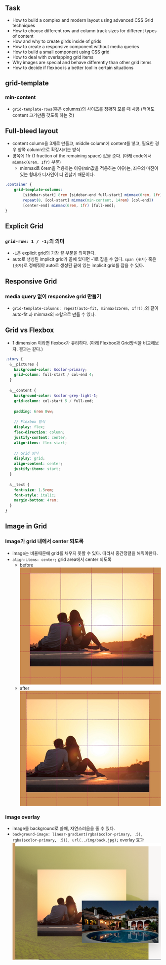 ## Task
- How to build a complex and modern layout using advanced CSS Grid techniques
- How to choose different row and column track sizes for different types of content
- How and why to create girds inside of grids
- How to create a responsive component without media queries
- How to build a small component using CSS grid
- How to deal with overlapping grid items
- Why images are special and behave differently than other grid items
- How to decide if flexbox is a better tool in certain situations

## grid-template
### min-content
- `grid-template-rows`(혹은 columns)의 사이즈를 정확히 모를 때 사용 (적어도 content 크기만큼 갖도록 하는 것)

## Full-bleed layout
- content column을 3개로 만들고, middle column에 content를 넣고, 필요한 경우 양쪽 column으로 확장시키는 방식
- 양쪽에 1fr (1 fraction of the remaining space) 값을 준다. (아래 code에서 `minmax(6rem, 1fr)` 부분)
    - minmax로 6rem을 적용하는 이유(min값을 적용하는 이유)는, 좌우의 마진이 있는 형태가 디자인이 더 괜찮기 때문이다.
```scss
.container {
    grid-template-columns:
        [sidebar-start] 8rem [sidebar-end full-start] minmax(6rem, 1fr) [center-start]
        repeat(8, [col-start] minmax(min-content, 14rem) [col-end])
        [center-end] minmax(6rem, 1fr) [full-end];
}
```

## Explicit Grid
### `grid-row: 1 / -1;`의 의미
- `-1`은 explicit grid의 가장 끝 부분을 의미한다.
- auto로 생성된 implicit grid가 끝에 있다면 -1로 잡을 수 없다. `span {숫자}` 혹은 `{숫자}`로 정해줘야 auto로 생성된 끝에 있는 implicit grid를 잡을 수 있다.

## Responsive Grid
### media query 없이 responsive grid 만들기
- `grid-template-columns: repeat(auto-fit, minmax(25rem, 1fr));`와 같이 auto-fit 과 minmax의 조합으로 만들 수 있다.

## Grid vs Flexbox
- 1 dimension 이라면 flexbox가 유리하다. (아래 Flexbox과 Grid방식을 비교해보자. 결과는 같다.)
```scss
.story {
  &__pictures {
    background-color: $color-primary;
    grid-column: full-start / col-end 4;
  }

  &__content {
    background-color: $color-grey-light-1;
    grid-column: col-start 5 / full-end;

    padding: 6rem 8vw;

    // Flexbox 방식
    display: flex;
    flex-direction: column;
    justify-content: center;
    align-items: flex-start;

    // Grid 방식
    display: grid;
    align-content: center;
    justify-items: start;
  }

  &__text {
    font-size: 1.5rem;
    font-style: italic;
    margin-bottom: 4rem;
  }
}
```
## Image in Grid
### Image가 grid 내에서 center 되도록
- image는 비율때문에 grid를 채우지 못할 수 있다. 따라서 중간정렬을 해줘야한다.
- `align-items: center;` grid area에서 center 되도록
  - before
![](./img/before-align.png)
  - after
![](./img/after-align.png)
    
### image overlay
- image를 background로 쓸때, 자연스러움을 줄 수 있다.
- `background-image: linear-gradient(rgba($color-primary, .5), rgba($color-primary, .5)), url(../img/back.jpg);` overlay 효과
![](./img/image-overlay.png)
